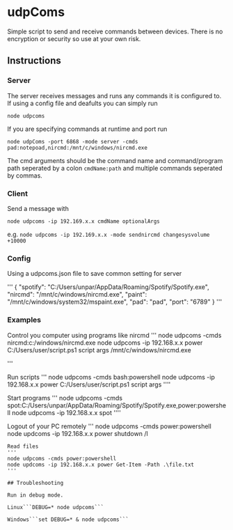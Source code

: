 # udpComs

Simple script to send and receive commands between devices. There is no encryption or security so use at your own risk.

## Instructions

### Server

The server receives messages and runs any commands it is configured to.
If using a config file and deafults you can simply run

```node udpcoms```

If you are specifying commands at runtime and port run

```node udpComs -port 6868 -mode server -cmds pad:notepoad,nircmd:/mnt/c/windows/nircmd.exe```

The cmd arguments should be the command name and command/program path seperated by a colon ```cmdName:path``` and multiple commands seperated by commas.

### Client

Send a message with

```node udpcoms -ip 192.169.x.x cmdName optionalArgs```

e.g.
```node udpcoms -ip 192.169.x.x -mode sendnircmd changesysvolume +10000```

### Config

Using a udpcoms.json file to save common setting for server

'''
{
  "spotify": "C:/Users/unpar/AppData/Roaming/Spotify/Spotify.exe",
  "nircmd": "/mnt/c/windows/nircmd.exe",
  "paint": "/mnt/c/windows/system32/mspaint.exe",
  "pad": "pad",
  "port": "6789"
}
'''

### Examples

Control you computer using programs like nircmd
'''
node udpcoms -cmds nircmd:c:/windows/nircmd.exe
node udpcoms -ip 192.168.x.x power C:/Users/user/script.ps1 script args /mnt/c/windows/nircmd.exe

'''

Run scripts
'''
node udpcoms -cmds bash:powershell
node udpcoms -ip 192.168.x.x power C:/Users/user/script.ps1 script args
''''

Start programs
'''
node udpcoms -cmds spot:C:/Users/unpar/AppData/Roaming/Spotify/Spotify.exe,power:powershell
node udpcoms -ip 192.168.x.x spot
''''

Logout of your PC remotely
'''
node udpcoms -cmds power:powershell
node updcoms -ip 192.168.x.x power shutdown /l

```
Read files
'''
node udpcoms -cmds power:powershell 
node updcoms -ip 192.168.x.x power Get-Item -Path .\file.txt
'''

## Troubleshooting

Run in debug mode.

Linux```DEBUG=* node udpcoms```

Windows```set DEBUG=* & node udpcoms```
